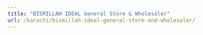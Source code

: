 ```yaml
---
title: "BISMILLAH IDEAL General Store & Wholesaler"
url: /karachi/bismillah-ideal-general-store-and-wholesaler/
---
```

